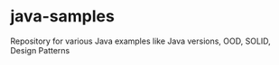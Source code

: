# java-samples
Repository for various Java examples like Java versions, OOD, SOLID, Design Patterns
